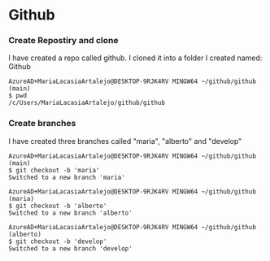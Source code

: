 # Github

### Create Repostiry and clone

I have created a repo called github. I cloned it into a folder I created named: Github

```
AzureAD+MariaLacasiaArtalejo@DESKTOP-9RJK4RV MINGW64 ~/github/github (main)
$ pwd
/c/Users/MariaLacasiaArtalejo/github/github

```
### Create branches
I have created three branches called "maria", "alberto" and "develop"

```
AzureAD+MariaLacasiaArtalejo@DESKTOP-9RJK4RV MINGW64 ~/github/github (main)
$ git checkout -b 'maria'
Switched to a new branch 'maria'

AzureAD+MariaLacasiaArtalejo@DESKTOP-9RJK4RV MINGW64 ~/github/github (maria)
$ git checkout -b 'alberto'
Switched to a new branch 'alberto'

AzureAD+MariaLacasiaArtalejo@DESKTOP-9RJK4RV MINGW64 ~/github/github (alberto)
$ git checkout -b 'develop'
Switched to a new branch 'develop'

```


